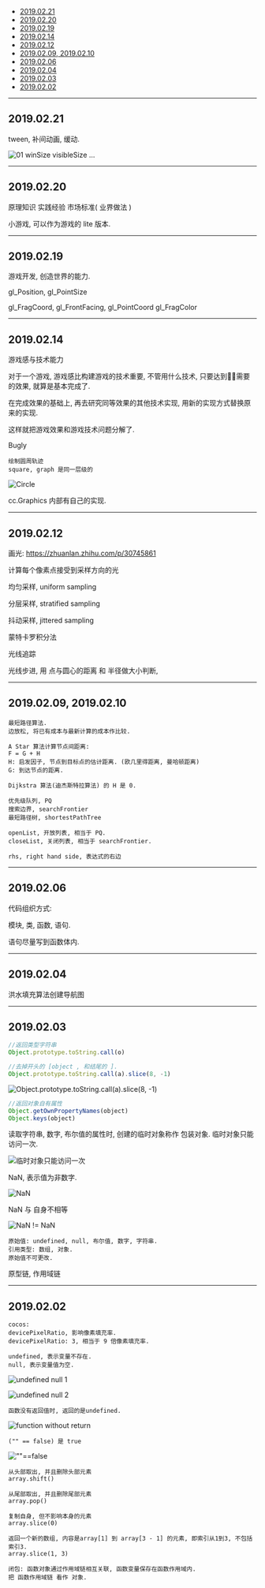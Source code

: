 
- [2019.02.21](#20190221)
- [2019.02.20](#20190220)
- [2019.02.19](#20190219)
- [2019.02.14](#20190214)
- [2019.02.12](#20190212)
- [2019.02.09, 2019.02.10](#20190209-20190210)
- [2019.02.06](#20190206)
- [2019.02.04](#20190204)
- [2019.02.03](#20190203)
- [2019.02.02](#20190202)

---

## 2019.02.21

tween, 补间动画, 缓动.

![01 winSize visibleSize ...](res/20190221_01.png)

---

## 2019.02.20

原理知识
实践经验
市场标准( 业界做法 )

小游戏, 可以作为游戏的 lite 版本.

---

## 2019.02.19

游戏开发, 创造世界的能力.

gl_Position, gl_PointSize

gl_FragCoord, gl_FrontFacing, gl_PointCoord
gl_FragColor

---

## 2019.02.14

游戏感与技术能力

对于一个游戏, 游戏感比构建游戏的技术重要, 不管用什么技术, 只要达到需要的效果, 就算是基本完成了.

在完成效果的基础上, 再去研究同等效果的其他技术实现, 用新的实现方式替换原来的实现.

这样就把游戏效果和游戏技术问题分解了.


Bugly

```
绘制圆周轨迹
square, graph 是同一层级的
```

![Circle](res/20190221_02.png)



cc.Graphics 内部有自己的实现.

---

## 2019.02.12

画光:
https://zhuanlan.zhihu.com/p/30745861

计算每个像素点接受到采样方向的光

均匀采样, uniform sampling

分层采样, stratified sampling

抖动采样, jittered sampling


蒙特卡罗积分法

光线追踪

光线步进, 用 点与圆心的距离 和 半径做大小判断,

---

## 2019.02.09, 2019.02.10
```
最短路径算法.
边放松, 将已有成本与最新计算的成本作比较.

A Star 算法计算节点间距离:
F = G + H
H: 启发因子, 节点到目标点的估计距离. (欧几里得距离, 曼哈顿距离)
G: 到达节点的距离.

Dijkstra 算法(迪杰斯特拉算法) 的 H 是 0.

优先级队列, PQ
搜索边界, searchFrontier
最短路径树, shortestPathTree

openList, 开放列表, 相当于 PQ.
closeList, 关闭列表, 相当于 searchFrontier.

rhs, right hand side, 表达式的右边
```

---

## 2019.02.06

代码组织方式:

模块, 类, 函数, 语句.

语句尽量写到函数体内.

---

## 2019.02.04

洪水填充算法创建导航图

---

## 2019.02.03

```js
//返回类型字符串
Object.prototype.toString.call(o)
```

```js
//去掉开头的 [object , 和结尾的 ].
Object.prototype.toString.call(a).slice(8, -1)
```

![Object.prototype.toString.call(a).slice(8, -1)](res/20190203_01.png)

```js
//返回对象自有属性
Object.getOwnPropertyNames(object)
Object.keys(object)
```

读取字符串, 数字, 布尔值的属性时, 创建的临时对象称作 包装对象. 临时对象只能访问一次.

![临时对象只能访问一次](res/20190203_02.png)

NaN, 表示值为非数字.

![NaN](res/20190203_03.png)

NaN 与 自身不相等

![NaN != NaN](res/20190203_04.png)

```
原始值: undefined, null, 布尔值, 数字, 字符串.
引用类型: 数组, 对象.
原始值不可更改.
```

原型链, 作用域链

---

## 2019.02.02

```
cocos:
devicePixelRatio, 影响像素填充率.
devicePixelRatio: 3, 相当于 9 倍像素填充率.
```

```
undefined, 表示变量不存在.
null, 表示变量值为空.
```

![undefined null 1](res/20190202_01.png)

![undefined null 2](res/20190202_02.png)

```
函数没有返回值时, 返回的是undefined.
```

![function without return](res/20190202_03.png)


```
("" == false) 是 true
```

![""==false](res/20190202_04.png)

```
从头部取出, 并且删除头部元素
array.shift()

从尾部取出, 并且删除尾部元素
array.pop()

复制自身, 但不影响本身的元素
array.slice(0)

返回一个新的数组, 内容是array[1] 到 array[3 - 1] 的元素, 即索引从1到3, 不包括索引3.
array.slice(1, 3)

闭包: 函数对象通过作用域链相互关联, 函数变量保存在函数作用域内.
把 函数作用域链 看作 对象.

```

